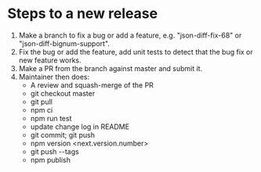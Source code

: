 Steps to a new release
======================

1. Make a branch to fix a bug or add a feature, e.g. "json-diff-fix-68" or "json-diff-bignum-support".
1. Fix the bug or add the feature, add unit tests to detect that the bug fix or new feature works.
1. Make a PR from the branch against master and submit it.
1. Maintainer then does:
    * A review and squash-merge of the PR
    * git checkout master
    * git pull
    * npm ci
    * npm run test
    * update change log in README
    * git commit; git push
    * npm version <next.version.number>
    * git push --tags
    * npm publish